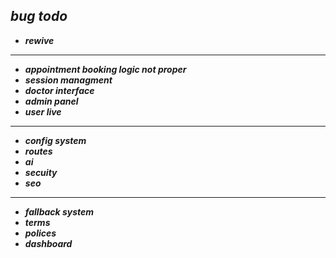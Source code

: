 ## ***bug todo***
- ***rewive***
***
- ***appointment booking logic not proper*** 
- ***session managment***
- ***doctor interface*** 
- ***admin panel*** 
- ***user live*** 
***
- ***config system*** 
- ***routes***
- ***ai***
- ***secuity*** 
- ***seo*** 
***
- ***fallback system***
- ***terms*** 
- ***polices*** 
- ***dashboard***
